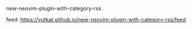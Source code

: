 new-neovim-plugin-with-category-rss

feed: https://yutkat.github.io/new-neovim-plugin-with-category-rss/feed
